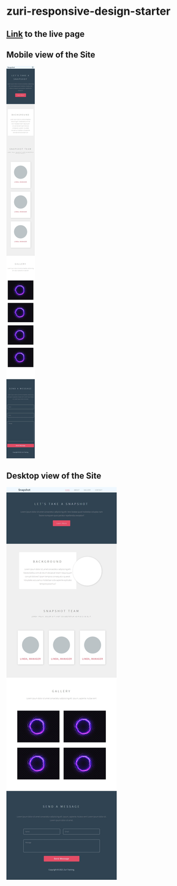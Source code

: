 # zuri-responsive-design-starter

## [Link](https://iediong.github.io/zuri-responsive-design-starter/) to the live page

## Mobile view of the Site
![Mobile view](./img/Mobile-01.jpeg)

## Desktop view of the Site
![Desktop view](./img/Desktop-01.jpeg)
